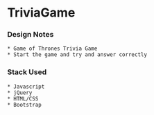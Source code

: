 # TriviaGame

### Design Notes
	* Game of Thrones Trivia Game
	* Start the game and try and answer correctly

### Stack Used
	* Javascript
	* jQuery
	* HTML/CSS
	* Bootstrap
